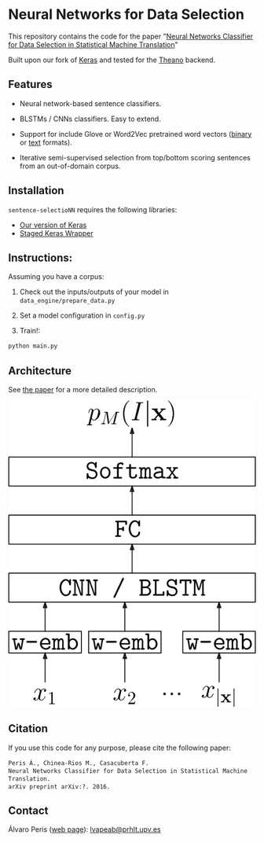 # Neural Networks for Data Selection 
 
This repository contains the code for the paper "[Neural Networks Classifier for Data Selection in Statistical Machine Translation](*url*)"
 
Built upon our fork of [Keras](https://github.com/MarcBS/keras) and tested for the [Theano](http://deeplearning.net/software/theano)
backend.

## Features

* Neural network-based sentence classifiers.

* BLSTMs / CNNs classifiers. Easy to extend. 

* Support for include Glove or Word2Vec pretrained word vectors ([binary](https://github.com/lvapeab/sentence-selectioNN/blob/master/utils/preprocess_binary_vectors.py) or [text](https://github.com/lvapeab/sentence-selectioNN/blob/master/utils/preprocess_text_vectors.py) formats).   


* Iterative semi-supervised selection from top/bottom scoring sentences from an out-of-domain corpus. 

## Installation

`sentence-selectioNN` requires the following libraries:

 - [Our version of Keras](https://github.com/MarcBS/keras) 
 - [Staged Keras Wrapper](https://github.com/MarcBS/staged_keras_wrapper) 

## Instructions:

Assuming you have a corpus:

1) Check out the inputs/outputs of your model in `data_engine/prepare_data.py`

2) Set a model configuration in `config.py`

3) Train!:

  ```bash
 python main.py
 ```

## Architecture

See [the paper](*url*) for a more detailed description.

![NN_Classifier](./docs/sentence_classifier.png)


## Citation

If you use this code for any purpose, please cite the following paper:

```
Peris Á., Chinea-Rios M., Casacuberta F. 
Neural Networks Classifier for Data Selection in Statistical Machine Translation. 
arXiv preprint arXiv:?. 2016.
```


## Contact

Álvaro Peris ([web page](http://lvapeab.github.io/)): lvapeab@prhlt.upv.es
